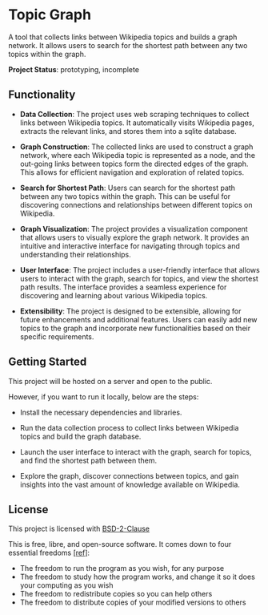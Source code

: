 # Topic Graph

A tool that collects links between Wikipedia topics and builds a graph network. It allows users to search for the shortest path between any two topics within the graph.

**Project Status**: prototyping, incomplete

## Functionality

- **Data Collection**: The project uses web scraping techniques to collect links between Wikipedia topics. It automatically visits Wikipedia pages, extracts the relevant links, and stores them into a sqlite database.

- **Graph Construction**: The collected links are used to construct a graph network, where each Wikipedia topic is represented as a node, and the out-going links between topics form the directed edges of the graph. This allows for efficient navigation and exploration of related topics.

- **Search for Shortest Path**: Users can search for the shortest path between any two topics within the graph. This can be useful for discovering connections and relationships between different topics on Wikipedia.

- **Graph Visualization**: The project provides a visualization component that allows users to visually explore the graph network. It provides an intuitive and interactive interface for navigating through topics and understanding their relationships.

- **User Interface**: The project includes a user-friendly interface that allows users to interact with the graph, search for topics, and view the shortest path results. The interface provides a seamless experience for discovering and learning about various Wikipedia topics.

- **Extensibility**: The project is designed to be extensible, allowing for future enhancements and additional features. Users can easily add new topics to the graph and incorporate new functionalities based on their specific requirements.

## Getting Started

This project will be hosted on a server and open to the public.

However, if you want to run it locally, below are the steps:

- Install the necessary dependencies and libraries.

- Run the data collection process to collect links between Wikipedia topics and build the graph database.

- Launch the user interface to interact with the graph, search for topics, and find the shortest path between them.

- Explore the graph, discover connections between topics, and gain insights into the vast amount of knowledge available on Wikipedia.

## License

This project is licensed with [BSD-2-Clause](./LICENSE)

This is free, libre, and open-source software. It comes down to four essential freedoms [[ref]](https://seirdy.one/2021/01/27/whatsapp-and-the-domestication-of-users.html#fnref:2):

- The freedom to run the program as you wish, for any purpose
- The freedom to study how the program works, and change it so it does your computing as you wish
- The freedom to redistribute copies so you can help others
- The freedom to distribute copies of your modified versions to others
